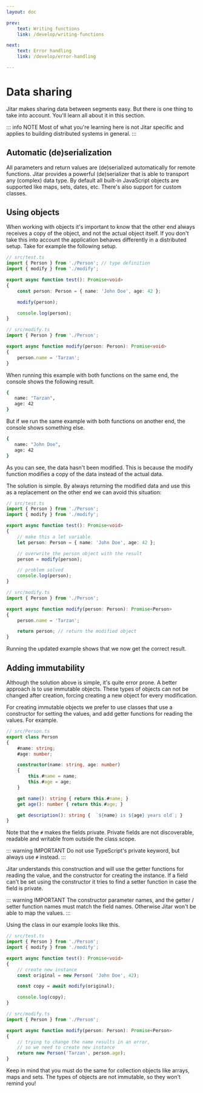 ```yaml
---
layout: doc

prev:
    text: Writing functions
    link: /develop/writing-functions

next:
    text: Error handling
    link: /develop/error-handling

---
```


# Data sharing

Jitar makes sharing data between segments easy. But there is one thing to take into account. You'll learn all about it in this section.

::: info NOTE
Most of what you're learning here is not Jitar specific and applies to building distributed systems in general.
:::

## Automatic (de)serialization

All parameters and return values are (de)serialized automatically for remote functions. Jitar provides a powerful (de)serializer that is able to transport any (complex) data type. By default all built-in JavaScript objects are supported like maps, sets, dates, etc. There's also support for custom classes.

## Using objects
When working with objects it's important to know that the other end always receives a copy of the object, and not the actual object itself. If you don't take this into account the application behaves differently in a distributed setup. Take for example the following setup.

```ts
// src/test.ts
import { Person } from './Person'; // type definition
import { modify } from './modify';

export async function test(): Promise<void>
{
    const person: Person = { name: 'John Doe', age: 42 };

    modify(person);

    console.log(person);
}
```

```ts
// src/modify.ts
import { Person } from './Person';

export async function modify(person: Person): Promise<void>
{
    person.name = 'Tarzan';
}
```

When running this example with both functions on the same end, the console shows the following result.

```bash
{
   name: "Tarzan",
   age: 42
}
```

But if we run the same example with both functions on another end, the console shows something else.

```bash
{
   name: "John Doe",
   age: 42
}
```

As you can see, the data hasn't been modified. This is because the modify function modifies a copy of the data instead of the actual data.

The solution is simple. By always returning the modified data and use this as a replacement on the other end we can avoid this situation:

```ts
// src/test.ts
import { Person } from './Person';
import { modify } from './modify';

export async function test(): Promise<void>
{
    // make this a let variable
    let person: Person = { name: 'John Doe', age: 42 };

    // overwrite the person object with the result
    person = modify(person);

    // problem solved
    console.log(person);
}
```

```ts
// src/modify.ts
import { Person } from './Person';

export async function modify(person: Person): Promise<Person>
{
    person.name = 'Tarzan';

    return person; // return the modified object
}
```

Running the updated example shows that we now get the correct result.

## Adding immutability

Although the solution above is simple, it's quite error prone. A better approach is to use immutable objects. These types of objects can not be changed after creation, forcing creating a new object for every modification.

For creating immutable objects we prefer to use classes that use a constructor for setting the values, and add getter functions for reading the values. For example.

```ts
// src/Person.ts
export class Person
{
    #name: string;
    #age: number;

    constructor(name: string, age: number)
    {
        this.#name = name;
        this.#age = age;
    }

    get name(): string { return this.#name; }
    get age(): number { return this.#age; }

    get description(): string {  `${name} is ${age} years old`; }
}
```

Note that the `#` makes the fields private. Private fields are not discoverable, readable and writable from outside the class scope.

::: warning IMPORTANT
Do not use TypeScript's private keyword, but always use `#` instead.
:::

Jitar understands this construction and will use the getter functions for reading the value, and the constructor for creating the instance. If a field can't be set using the constructor it tries to find a setter function in case the field is private.

::: warning IMPORTANT
The constructor parameter names, and the getter / setter function names must match the field names. Otherwise Jitar won't be able to map the values.
:::

Using the class in our example looks like this.

```ts
// src/test.ts
import { Person } from './Person';
import { modify } from './modify';

export async function test(): Promise<void>
{
    // create new instance
    const original = new Person( 'John Doe', 42);

    const copy = await modify(original);

    console.log(copy);
}
```

```ts
// src/modify.ts
import { Person } from './Person';

export async function modify(person: Person): Promise<Person>
{
    // trying to change the name results in an error,
    // so we need to create new instance
    return new Person('Tarzan', person.age);
}
```

Keep in mind that you must do the same for collection objects like arrays, maps and sets. The types of objects are not immutable, so they won't remind you!
